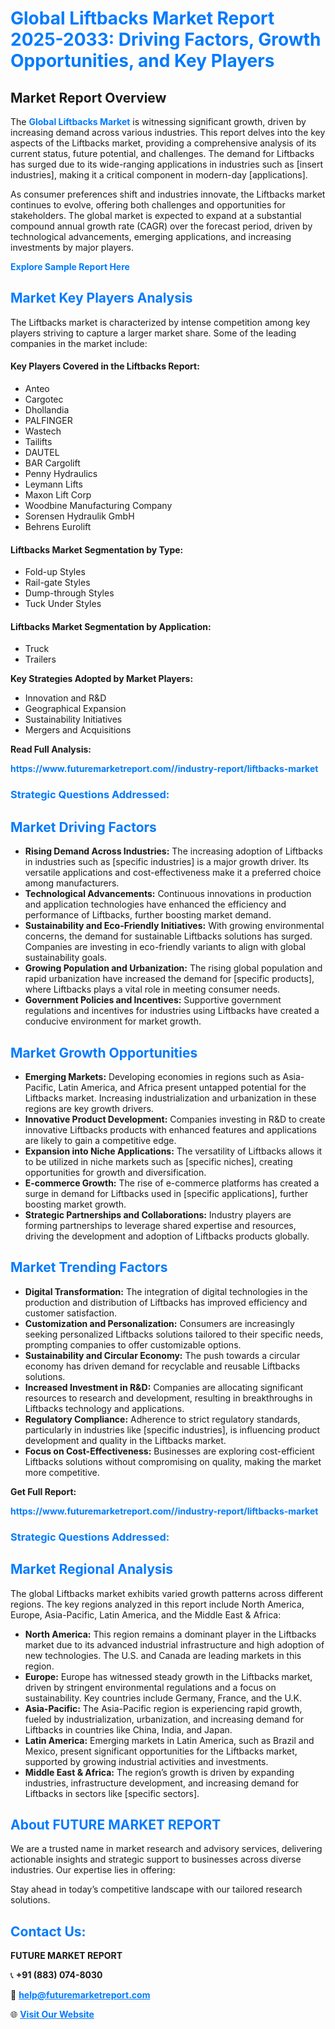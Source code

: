 <h1 style="color: #007BFF;">Global Liftbacks Market Report 2025-2033: Driving Factors, Growth Opportunities, and Key Players</h1>

<section id="overview">
<h2>Market Report Overview</h2>
<p>The <a href="https://www.futuremarketreport.com//industry-report/liftbacks-market" style="color: #007BFF; text-decoration: none;"><strong>Global Liftbacks Market</strong></a> is witnessing significant growth, driven by increasing demand across various industries. This report delves into the key aspects of the Liftbacks market, providing a comprehensive analysis of its current status, future potential, and challenges. The demand for Liftbacks has surged due to its wide-ranging applications in industries such as [insert industries], making it a critical component in modern-day [applications].</p>
<p>As consumer preferences shift and industries innovate, the Liftbacks market continues to evolve, offering both challenges and opportunities for stakeholders. The global market is expected to expand at a substantial compound annual growth rate (CAGR) over the forecast period, driven by technological advancements, emerging applications, and increasing investments by major players.</p>
</section>

<section id="overview">
<p><a href="https://www.futuremarketreport.com//request-sample/reportId=92550" style="color: #007BFF; text-decoration: none;"><strong>Explore Sample Report Here</strong></a></p>
</section>

<section id="key-players">
<h2 style="color: #007BFF;">Market Key Players Analysis</h2>
<p>The Liftbacks market is characterized by intense competition among key players striving to capture a larger market share. Some of the leading companies in the market include:</p>
<h4>Key Players Covered in the Liftbacks Report:</h4>
<ul><li>Anteo</li><li>Cargotec</li><li>Dhollandia</li><li>PALFINGER</li><li>Wastech</li><li>Tailifts</li><li>DAUTEL</li><li>BAR Cargolift</li><li>Penny Hydraulics</li><li>Leymann Lifts</li><li>Maxon Lift Corp</li><li>Woodbine Manufacturing Company</li><li>Sorensen Hydraulik GmbH</li><li>Behrens Eurolift</li></ul>
<h4>Liftbacks Market Segmentation by Type:</h4>
<ul><li>Fold-up Styles</li><li>Rail-gate Styles</li><li>Dump-through Styles</li><li>Tuck Under Styles</li></ul>

<h4>Liftbacks Market Segmentation by Application:</h4>
<ul><li>Truck</li><li>Trailers</li></ul>
<p><strong>Key Strategies Adopted by Market Players:</strong></p>
<ul>
<li>Innovation and R&D</li>
<li>Geographical Expansion</li>
<li>Sustainability Initiatives</li>
<li>Mergers and Acquisitions</li>
</ul>
</section>

<section>
<p><strong>Read Full Analysis: </strong></p><a href="https://www.futuremarketreport.com//industry-report/liftbacks-market" style="color: #007BFF; text-decoration: none;"><strong>https://www.futuremarketreport.com//industry-report/liftbacks-market</strong></a>
<h3 style="color: #007BFF;">Strategic Questions Addressed:</h3>
</section>

<section id="driving-factors">
<h2 style="color: #007BFF;">Market Driving Factors</h2>
<ul>
<li><strong>Rising Demand Across Industries:</strong> The increasing adoption of Liftbacks in industries such as [specific industries] is a major growth driver. Its versatile applications and cost-effectiveness make it a preferred choice among manufacturers.</li>
<li><strong>Technological Advancements:</strong> Continuous innovations in production and application technologies have enhanced the efficiency and performance of Liftbacks, further boosting market demand.</li>
<li><strong>Sustainability and Eco-Friendly Initiatives:</strong> With growing environmental concerns, the demand for sustainable Liftbacks solutions has surged. Companies are investing in eco-friendly variants to align with global sustainability goals.</li>
<li><strong>Growing Population and Urbanization:</strong> The rising global population and rapid urbanization have increased the demand for [specific products], where Liftbacks plays a vital role in meeting consumer needs.</li>
<li><strong>Government Policies and Incentives:</strong> Supportive government regulations and incentives for industries using Liftbacks have created a conducive environment for market growth.</li>
</ul>
</section>

<section id="growth-opportunities">
<h2 style="color: #007BFF;">Market Growth Opportunities</h2>
<ul>
<li><strong>Emerging Markets:</strong> Developing economies in regions such as Asia-Pacific, Latin America, and Africa present untapped potential for the Liftbacks market. Increasing industrialization and urbanization in these regions are key growth drivers.</li>
<li><strong>Innovative Product Development:</strong> Companies investing in R&D to create innovative Liftbacks products with enhanced features and applications are likely to gain a competitive edge.</li>
<li><strong>Expansion into Niche Applications:</strong> The versatility of Liftbacks allows it to be utilized in niche markets such as [specific niches], creating opportunities for growth and diversification.</li>
<li><strong>E-commerce Growth:</strong> The rise of e-commerce platforms has created a surge in demand for Liftbacks used in [specific applications], further boosting market growth.</li>
<li><strong>Strategic Partnerships and Collaborations:</strong> Industry players are forming partnerships to leverage shared expertise and resources, driving the development and adoption of Liftbacks products globally.</li>
</ul>
</section>

<section id="trending-factors">
<h2 style="color: #007BFF;">Market Trending Factors</h2>
<ul>
<li><strong>Digital Transformation:</strong> The integration of digital technologies in the production and distribution of Liftbacks has improved efficiency and customer satisfaction.</li>
<li><strong>Customization and Personalization:</strong> Consumers are increasingly seeking personalized Liftbacks solutions tailored to their specific needs, prompting companies to offer customizable options.</li>
<li><strong>Sustainability and Circular Economy:</strong> The push towards a circular economy has driven demand for recyclable and reusable Liftbacks solutions.</li>
<li><strong>Increased Investment in R&D:</strong> Companies are allocating significant resources to research and development, resulting in breakthroughs in Liftbacks technology and applications.</li>
<li><strong>Regulatory Compliance:</strong> Adherence to strict regulatory standards, particularly in industries like [specific industries], is influencing product development and quality in the Liftbacks market.</li>
<li><strong>Focus on Cost-Effectiveness:</strong> Businesses are exploring cost-efficient Liftbacks solutions without compromising on quality, making the market more competitive.</li>
</ul>
</section>

<section>
<p><strong>Get Full Report: </strong></p><a href="https://www.futuremarketreport.com//industry-report/liftbacks-market" style="color: #007BFF; text-decoration: none;"><strong>https://www.futuremarketreport.com//industry-report/liftbacks-market</strong></a>
<h3 style="color: #007BFF;">Strategic Questions Addressed:</h3>
</section>


<section id="regional-analysis">
<h2 style="color: #007BFF;">Market Regional Analysis</h2>
<p>The global Liftbacks market exhibits varied growth patterns across different regions. The key regions analyzed in this report include North America, Europe, Asia-Pacific, Latin America, and the Middle East & Africa:</p>
<ul>
<li><strong>North America:</strong> This region remains a dominant player in the Liftbacks market due to its advanced industrial infrastructure and high adoption of new technologies. The U.S. and Canada are leading markets in this region.</li>
<li><strong>Europe:</strong> Europe has witnessed steady growth in the Liftbacks market, driven by stringent environmental regulations and a focus on sustainability. Key countries include Germany, France, and the U.K.</li>
<li><strong>Asia-Pacific:</strong> The Asia-Pacific region is experiencing rapid growth, fueled by industrialization, urbanization, and increasing demand for Liftbacks in countries like China, India, and Japan.</li>
<li><strong>Latin America:</strong> Emerging markets in Latin America, such as Brazil and Mexico, present significant opportunities for the Liftbacks market, supported by growing industrial activities and investments.</li>
<li><strong>Middle East & Africa:</strong> The region’s growth is driven by expanding industries, infrastructure development, and increasing demand for Liftbacks in sectors like [specific sectors].</li>
</ul>
</section>

<footer>
<h2 style="color: #007BFF;">About FUTURE MARKET REPORT</h2>
<p>We are a trusted name in market research and advisory services, delivering actionable insights and strategic support to businesses across diverse industries. Our expertise lies in offering:</p>

<p>Stay ahead in today’s competitive landscape with our tailored research solutions.</p>

<h2 style="color: #007BFF;">Contact Us:</h2>
<p><strong>FUTURE MARKET REPORT</strong></p>
<p>📞 <strong>+91 (883) 074-8030</strong></p>
<p>📧 <strong><a href="mailto:help@futuremarketreport.com" style="color: #007BFF;">help@futuremarketreport.com</a></strong></p>
<p>🌐 <strong><a href="https://www.futuremarketreport.com/" style="color: #007BFF;">Visit Our Website</a></strong></p>
</footer>